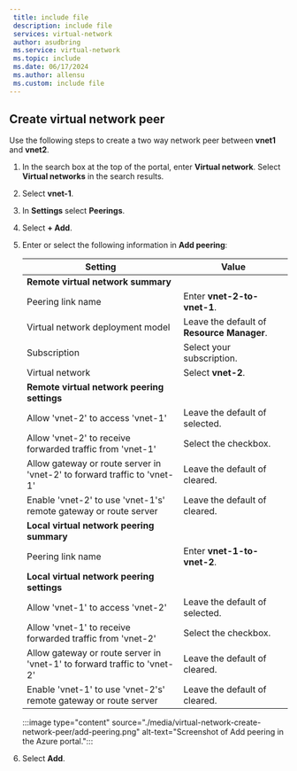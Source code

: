 ```yaml
---
 title: include file
 description: include file
 services: virtual-network
 author: asudbring
 ms.service: virtual-network
 ms.topic: include
 ms.date: 06/17/2024
 ms.author: allensu
 ms.custom: include file
---
```


## Create virtual network peer

Use the following steps to create a two way network peer between **vnet1** and **vnet2**.

1. In the search box at the top of the portal, enter **Virtual network**. Select **Virtual networks** in the search results.

1. Select **vnet-1**.

1. In **Settings** select **Peerings**.

1. Select **+ Add**.

1. Enter or select the following information in **Add peering**:

    | Setting | Value |
    |---|---|
    | **Remote virtual network summary** |  |
    | Peering link name | Enter **vnet-2-to-vnet-1**. |
    | Virtual network deployment model | Leave the default of **Resource Manager**. |
    | Subscription | Select your subscription. |
    | Virtual network | Select **vnet-2**. |
    | **Remote virtual network peering settings** |  |
    | Allow 'vnet-2' to access 'vnet-1' | Leave the default of selected.  |
    | Allow 'vnet-2' to receive forwarded traffic from 'vnet-1' | Select the checkbox. |
    | Allow gateway or route server in 'vnet-2' to forward traffic to 'vnet-1' | Leave the default of cleared. |
    | Enable 'vnet-2' to use 'vnet-1's' remote gateway or route server | Leave the default of cleared. |
    | **Local virtual network peering summary** |  |
    | Peering link name | Enter **vnet-1-to-vnet-2**. |
    | **Local virtual network peering settings** |  |
    | Allow 'vnet-1' to access 'vnet-2' | Leave the default of selected. |
    | Allow 'vnet-1' to receive forwarded traffic from 'vnet-2' | Select the checkbox. |
    | Allow gateway or route server in 'vnet-1' to forward traffic to 'vnet-2' | Leave the default of cleared. |
    | Enable 'vnet-1' to use 'vnet-2's' remote gateway or route server | Leave the default of cleared. |

    :::image type="content" source="./media/virtual-network-create-network-peer/add-peering.png" alt-text="Screenshot of Add peering in the Azure portal.":::

1. Select **Add**.

